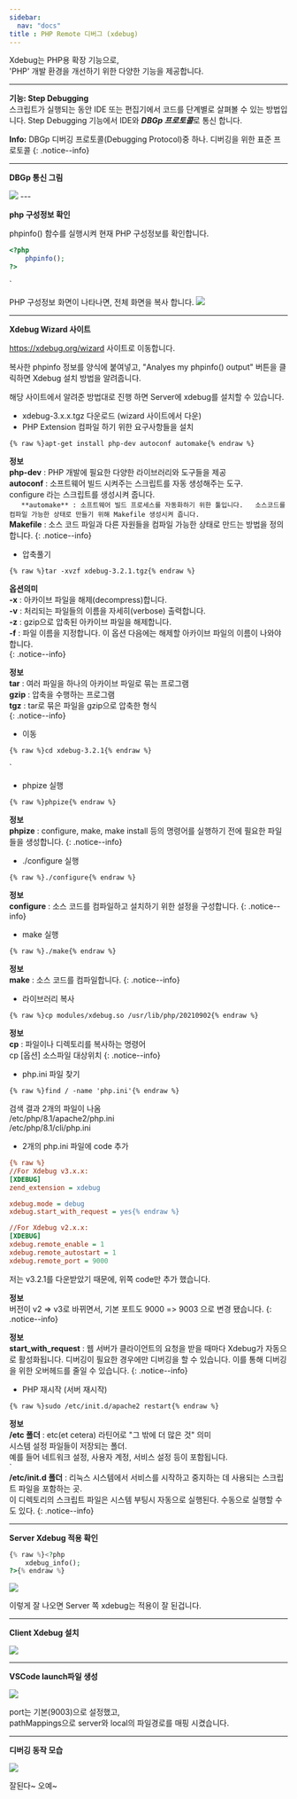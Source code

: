 ```yaml
---
sidebar:
  nav: "docs"
title : PHP Remote 디버그 (xdebug)
---
```

Xdebug는 PHP용 확장 기능으로, <br/> 'PHP' 개발 환경을 개선하기 위한 다양한 기능을 제공합니다.

***

**기능: Step Debugging**    
스크립트가 실행되는 동안 IDE 또는 편집기에서 코드를 단계별로 살펴볼 수 있는 방법입니다.
Step Debugging 기능에서 IDE와 ***DBGp 프로토콜***로 통신 합니다.

**<i class="fa fa-info-circle" aria-hidden="true"></i> Info:**
DBGp 디버깅 프로토콜(Debugging Protocol)중 하나.
디버깅을 위한 표준 프로토콜
{: .notice--info}

---
**DBGp 통신 그림**

<img src="{{ site.baseurl }}/assets/images/xdebug 통신 이미지.png">
---

**php 구성정보 확인** 

phpinfo() 함수를 실행시켜 현재 PHP 구성정보를 확인합니다.

```php
<?php
    phpinfo();
?>
```
    
`   

PHP 구성정보 화면이 나타나면, 전체 화면을 복사 합니다.
<img src="{{ site.baseurl }}/assets/images/phpinfo 이미지.png">

---
**Xdebug Wizard 사이트**

<a href="https://xdebug.org/wizard">https://xdebug.org/wizard</a> 사이트로 이동합니다.


복사한 phpinfo 정보를 양식에 붙여넣고, "Analyes my phpinfo() output" 버튼을 클릭하면
Xdebug 설치 방법을 알려줍니다.

해당 사이트에서 알려준 방법대로 진행 하면 Server에 xdebug를 설치할 수 있습니다.

+ xdebug-3.x.x.tgz 다운로드 (wizard 사이트에서 다운)
+ PHP Extension 컴파일 하기 위한 요구사항들을 설치

```
{% raw %}apt-get install php-dev autoconf automake{% endraw %}
```

**<i class="fa fa-info-circle" aria-hidden="true"></i> 정보**   
**php-dev** : PHP 개발에 필요한 다양한 라이브러리와 도구들을 제공     
**autoconf** : 소프트웨어 빌드 시켜주는 스크립트를 자동 생성해주는 도구.   
configure 라는 스크립트를 생성시켜 줍니다.    
`   
**automake** : 소프트웨어 빌드 프로세스를 자동화하기 위한 툴입니다.  
소스코드를 컴파일 가능한 상태로 만들기 위해 Makefile 생성시켜 줍니다.    
`    
**Makefile** : 소스 코드 파일과 다른 자원들을 컴파일 가능한 상태로 만드는 방법을 정의합니다.
{: .notice--info}

+ 압축풀기   

```
{% raw %}tar -xvzf xdebug-3.2.1.tgz{% endraw %}
```

**<i class="fa fa-info-circle" aria-hidden="true"></i> 옵션의미**   
**-x** : 아카이브 파일을 해제(decompress)합니다.   
**-v** : 처리되는 파일들의 이름을 자세히(verbose) 출력합니다.   
**-z** : gzip으로 압축된 아카이브 파일을 해제합니다.     
**-f** : 파일 이름을 지정합니다. 이 옵션 다음에는 해제할 아카이브 파일의 이름이 나와야 합니다.   
{: .notice--info}

**<i class="fa fa-info-circle" aria-hidden="true"></i> 정보**   
**tar** : 여러 파일을 하나의 아카이브 파일로 묶는 프로그램   
**gzip** : 압축을 수행하는 프로그램   
**tgz** : tar로 묶은 파일을 gzip으로 압축한 형식        
{: .notice--info}

+ 이동   

```
{% raw %}cd xdebug-3.2.1{% endraw %}
```
    
`    

+ phpize 실행  

```
{% raw %}phpize{% endraw %}
```

**<i class="fa fa-info-circle" aria-hidden="true"></i> 정보**   
**phpize** : configure, make, make install 등의 명령어를 실행하기 전에 필요한 파일들을 생성합니다.
{: .notice--info}

+ ./configure 실행

```
{% raw %}./configure{% endraw %}
```

**<i class="fa fa-info-circle" aria-hidden="true"></i> 정보**   
**configure** : 소스 코드를 컴파일하고 설치하기 위한 설정을 구성합니다.
{: .notice--info}

+ make 실행   

```
{% raw %}./make{% endraw %}
```

**<i class="fa fa-info-circle" aria-hidden="true"></i> 정보**   
**make** : 소스 코드를 컴파일합니다.
{: .notice--info}

+ 라이브러리 복사

```
{% raw %}cp modules/xdebug.so /usr/lib/php/20210902{% endraw %}
```

**<i class="fa fa-info-circle" aria-hidden="true"></i> 정보**   
**cp** : 파일이나 디렉토리를 복사하는 명령어   
cp [옵션] 소스파일 대상위치
{: .notice--info}

+ php.ini 파일 찾기

```
{% raw %}find / -name 'php.ini'{% endraw %}
```

검색 결과 2개의 파일이 나옴  
/etc/php/8.1/apache2/php.ini   
/etc/php/8.1/cli/php.ini   

+ 2개의 php.ini 파일에 code 추가

```ini
{% raw %}
//For Xdebug v3.x.x:
[XDEBUG]
zend_extension = xdebug

xdebug.mode = debug
xdebug.start_with_request = yes{% endraw %}

//For Xdebug v2.x.x:
[XDEBUG]
xdebug.remote_enable = 1
xdebug.remote_autostart = 1
xdebug.remote_port = 9000
```

저는 v3.2.1를 다운받았기 때문에, 위쪽 code만 추가 했습니다.

**<i class="fa fa-info-circle" aria-hidden="true"></i> 정보**   
버전이 v2 => v3로 바뀌면서, 기본 포트도 9000 => 9003 으로 변경 됐습니다.
{: .notice--info}

**<i class="fa fa-info-circle" aria-hidden="true"></i> 정보**   
**start_with_request** : 웹 서버가 클라이언트의 요청을 받을 때마다 Xdebug가 자동으로 활성화됩니다. 
디버깅이 필요한 경우에만 디버깅을 할 수 있습니다. 이를 통해 디버깅을 위한 오버헤드를 줄일 수 있습니다.
{: .notice--info}

+ PHP 재시작 (서버 재시작)

```
{% raw %}sudo /etc/init.d/apache2 restart{% endraw %}
```

**<i class="fa fa-info-circle" aria-hidden="true"></i> 정보**   
**/etc 폴더** : etc(et cetera) 라틴어로 "그 밖에 더 많은 것" 의미   
시스템 설정 파일들이 저장되는 폴더.   
예를 들어 네트워크 설정, 사용자 계정, 서비스 설정 등이 포함됩니다.    
`   
**/etc/init.d 폴더** : 리눅스 시스템에서 서비스를 시작하고 중지하는 데 사용되는 스크립트 파일을 포함하는 곳.   
이 디렉토리의 스크립트 파일은 시스템 부팅시 자동으로 실행된다.
수동으로 실행할 수도 있다.
{: .notice--info}

---
**Server Xdebug 적용 확인**

```php
{% raw %}<?php 
    xdebug_info();
?>{% endraw %}
```

<img src="{{ site.baseurl }}/assets/images/xdebug_info 이미지.png">

이렇게 잘 나오면 Server 쪽 xdebug는 적용이 잘 된겁니다.

---

**Client Xdebug 설치**

<img src="{{ site.baseurl }}/assets/images/vscode xdebug plugin.png">

---

**VSCode launch파일 생성**

<img src="{{ site.baseurl }}/assets/images/xdebug vscode launch 파일.png">

port는 기본(9003)으로 설정했고,    
pathMappings으로 server와 local의 파일경로를 매핑 시켰습니다.

---
**디버깅 동작 모습**

<img src="{{ site.baseurl }}/assets/images/xdebug 디버깅 모습.png">

잘된다~ 오예~


